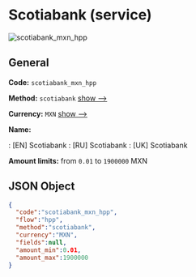 
# Scotiabank (service) 
![scotiabank_mxn_hpp](https://static.openfintech.io/payment_methods/scotiabank_mxn_hpp/logo.svg?w=400&c=v0.59.26#w200)  

## General 
 
**Code:** `scotiabank_mxn_hpp` 
 
**Method:** `scotiabank` 
 [show -->](/payment-methods/scotiabank/) 
 
**Currency:** `MXN` [show -->](/currencies/MXN/) 
 
**Name:** 
 
:	[EN] Scotiabank 
:	[RU] Scotiabank 
:	[UK] Scotiabank 
 
**Amount limits:** from `0.01` to `1900000` MXN 

## JSON Object 

```json
{
  "code":"scotiabank_mxn_hpp",
  "flow":"hpp",
  "method":"scotiabank",
  "currency":"MXN",
  "fields":null,
  "amount_min":0.01,
  "amount_max":1900000
}
```  

